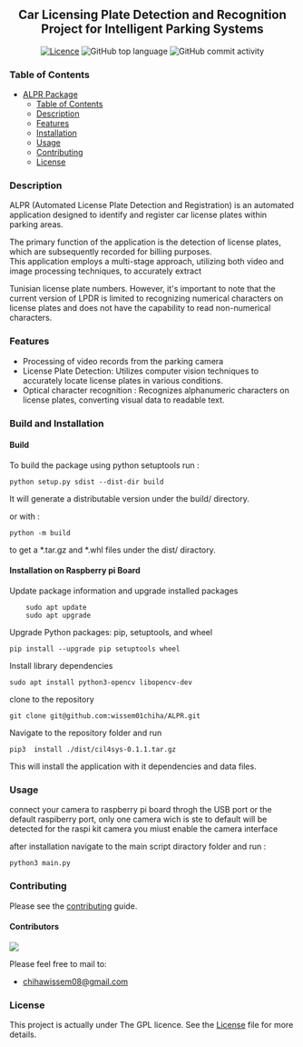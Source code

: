 <div align="center">

## Car Licensing Plate Detection and Recognition Project for Intelligent Parking Systems

[![Licence](https://img.shields.io/github/license/wissem01chiha/ALPR)](LICENSE)
![GitHub top language](https://img.shields.io/github/languages/top/wissem01chiha/ALPR)
![GitHub commit activity](https://img.shields.io/github/commit-activity/t/wissem01chiha/ALPR)

</div>

### Table of Contents

- [ALPR Package](#project-name)
  - [Table of Contents](#table-of-contents)
  - [Description](#description)
  - [Features](#features)
  - [Installation][installation]
  - [Usage](#usage)
  - [Contributing](##contributing)
  - [License](#license)


### Description 
ALPR (Automated License Plate Detection and Registration) is an automated application designed to identify and register car license plates within parking areas.  

 The primary function of the application is the detection of license plates, which are subsequently recorded for billing purposes.  
This application employs a multi-stage approach, utilizing both video and image processing techniques, to accurately extract 

Tunisian license plate numbers. However, it's important to note that the current version of LPDR is limited to recognizing numerical characters on license plates and does not have the capability to read non-numerical characters. 
### Features 
- Processing of video records  from the parking camera
- License Plate Detection: Utilizes computer vision techniques to accurately locate license plates in various conditions.
- Optical character recognition : Recognizes alphanumeric characters on license plates, converting visual data to readable text.


###  Build and Installation
#### Build 
To build the package using python setuptools run :  

    python setup.py sdist --dist-dir build

It will generate a distributable version under the build/ directory. 

or with :

    python -m build 

to get a *.tar.gz and *.whl files under the  dist/ diractory. 
#### Installation on Raspberry pi Board 

Update package information and upgrade installed packages

        sudo apt update
        sudo apt upgrade

Upgrade Python packages: pip, setuptools, and wheel

    pip install --upgrade pip setuptools wheel

Install library dependencies 

    sudo apt install python3-opencv libopencv-dev

clone to the repository 

    git clone git@github.com:wissem01chiha/ALPR.git

Navigate to the repository  folder and run 

    pip3  install ./dist/cil4sys-0.1.1.tar.gz

This will install the application with it dependencies and data files.  

 
### Usage

connect your camera to raspberry pi board throgh the USB port or the default raspiberry port, only one camera wich is ste to default will be detected  for the raspi kit camera you miust enable the camera interface 

after installation navigate to the main script diractory folder and run :

    python3 main.py 
 
### Contributing
Please see the [contributing](CONTRIBUTING.md) guide.
 
 
#### Contributors

<a href="https://github.com/wissem01chiha/ALPR/graphs/contributors">
  <img src="https://contrib.rocks/image?repo=wissem01chiha/ALPR" />
</a>


Please feel free to mail to:  
- chihawissem08@gmail.com  
### License
This project is actually under The GPL licence. See the [License](LICENCE) file for more details.    









 










 

[installation]: #installation
